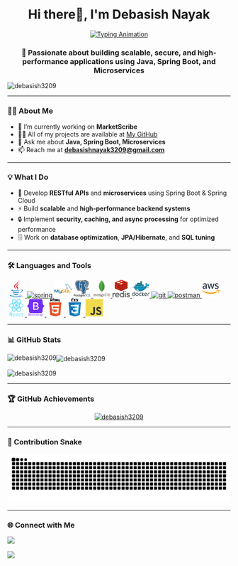<h1 align="center">Hi there👋, I'm Debasish Nayak</h1>

<!-- Typing Animation -->
<p align="center">
  <a href="https://git.io/typing-svg">
    <img src="https://readme-typing-svg.herokuapp.com?size=24&duration=3000&color=F75C7E&center=true&vCenter=true&lines=Java+Backend+Developer;Spring+Boot+%7C+Microservices;Scalable+%26+High-Performance+Apps;Always+Learning+New+Things" alt="Typing Animation" />
  </a>
</p>

<h3 align="center">🚀 Passionate about building scalable, secure, and high-performance applications using Java, Spring Boot, and Microservices</h3>

<p align="left"> 
  <img src="https://komarev.com/ghpvc/?username=debasish3209&label=Profile%20views&color=0e75b6&style=flat" alt="debasish3209" /> 
</p>

---

### 👨‍💻 About Me
- 🔭 I’m currently working on **MarketScribe**    
- 👨‍💻 All of my projects are available at [My GitHub](https://github.com/Debasish3209/Debasish3209)  
- 💬 Ask me about **Java, Spring Boot, Microservices**  
- 📫 Reach me at **debasishnayak3209@gmail.com**  

---

### 💡 What I Do
- 🚀 Develop **RESTful APIs** and **microservices** using Spring Boot & Spring Cloud  
- ⚡ Build **scalable** and **high-performance backend systems**  
- 🔒 Implement **security, caching, and async processing** for optimized performance  
- 🗄️ Work on **database optimization**, **JPA/Hibernate**, and **SQL tuning**  

---

### 🛠️ Languages and Tools
<p align="left"> 
  <a href="https://www.java.com" target="_blank" rel="noreferrer"> 
    <img src="https://raw.githubusercontent.com/devicons/devicon/master/icons/java/java-original.svg" alt="java" width="40" height="40"/> 
  </a>
  <a href="https://spring.io/" target="_blank" rel="noreferrer"> 
    <img src="https://www.vectorlogo.zone/logos/springio/springio-icon.svg" alt="spring" width="40" height="40"/> 
  </a>
  <a href="https://www.mysql.com/" target="_blank" rel="noreferrer"> 
    <img src="https://raw.githubusercontent.com/devicons/devicon/master/icons/mysql/mysql-original-wordmark.svg" alt="mysql" width="40" height="40"/> 
  </a>
  <a href="https://www.postgresql.org" target="_blank" rel="noreferrer"> 
    <img src="https://raw.githubusercontent.com/devicons/devicon/master/icons/postgresql/postgresql-original-wordmark.svg" alt="postgresql" width="40" height="40"/> 
  </a>
  <a href="https://www.mongodb.com/" target="_blank" rel="noreferrer"> 
    <img src="https://raw.githubusercontent.com/devicons/devicon/master/icons/mongodb/mongodb-original-wordmark.svg" alt="mongodb" width="40" height="40"/> 
  </a>
  <a href="https://redis.io" target="_blank" rel="noreferrer"> 
    <img src="https://raw.githubusercontent.com/devicons/devicon/master/icons/redis/redis-original-wordmark.svg" alt="redis" width="40" height="40"/> 
  </a>
  <a href="https://www.docker.com/" target="_blank" rel="noreferrer"> 
    <img src="https://raw.githubusercontent.com/devicons/devicon/master/icons/docker/docker-original-wordmark.svg" alt="docker" width="40" height="40"/> 
  </a>
  <a href="https://git-scm.com/" target="_blank" rel="noreferrer"> 
    <img src="https://www.vectorlogo.zone/logos/git-scm/git-scm-icon.svg" alt="git" width="40" height="40"/> 
  </a>
  <a href="https://postman.com" target="_blank" rel="noreferrer"> 
    <img src="https://www.vectorlogo.zone/logos/getpostman/getpostman-icon.svg" alt="postman" width="40" height="40"/> 
  </a>
  <a href="https://aws.amazon.com" target="_blank" rel="noreferrer"> 
    <img src="https://raw.githubusercontent.com/devicons/devicon/master/icons/amazonwebservices/amazonwebservices-original-wordmark.svg" alt="aws" width="40" height="40"/> 
  </a>
  <a href="https://reactjs.org/" target="_blank" rel="noreferrer"> 
    <img src="https://raw.githubusercontent.com/devicons/devicon/master/icons/react/react-original-wordmark.svg" alt="react" width="40" height="40"/> 
  </a>
  <a href="https://getbootstrap.com" target="_blank" rel="noreferrer"> 
    <img src="https://raw.githubusercontent.com/devicons/devicon/master/icons/bootstrap/bootstrap-plain-wordmark.svg" alt="bootstrap" width="40" height="40"/> 
  </a>
  <a href="https://www.w3.org/html/" target="_blank" rel="noreferrer"> 
    <img src="https://raw.githubusercontent.com/devicons/devicon/master/icons/html5/html5-original-wordmark.svg" alt="html5" width="40" height="40"/> 
  </a>
  <a href="https://www.w3schools.com/css/" target="_blank" rel="noreferrer"> 
    <img src="https://raw.githubusercontent.com/devicons/devicon/master/icons/css3/css3-original-wordmark.svg" alt="css3" width="40" height="40"/> 
  </a>
  <a href="https://developer.mozilla.org/en-US/docs/Web/JavaScript" target="_blank" rel="noreferrer"> 
    <img src="https://raw.githubusercontent.com/devicons/devicon/master/icons/javascript/javascript-original.svg" alt="javascript" width="40" height="40"/> 
  </a>
</p>

---

### 📊 GitHub Stats
<p>
  <img align="left" src="https://github-readme-stats.vercel.app/api/top-langs?username=debasish3209&show_icons=true&locale=en&layout=compact&theme=tokyonight" alt="debasish3209" />
</p>

<p>
  <img align="center" src="https://github-readme-stats.vercel.app/api?username=debasish3209&show_icons=true&locale=en&theme=tokyonight" alt="debasish3209" />
</p>

<p>
  <img align="center" src="https://github-readme-streak-stats.herokuapp.com/?user=debasish3209&theme=tokyonight" alt="debasish3209" />
</p>

---

### 🏆 GitHub Achievements
<p align="center"> 
  <a href="https://github.com/ryo-ma/github-profile-trophy">
    <img src="https://github-profile-trophy.vercel.app/?username=debasish3209&theme=tokyonight&margin-w=15&margin-h=15" alt="debasish3209" />
  </a> 
</p>

---


### 🐍 Contribution Snake
![Snake animation](https://github.com/Debasish3209/Debasish3209/blob/output/github-contribution-grid-snake.svg)


---

### 🌐 Connect with Me
<div align="left">
  
 [<img src="https://img.shields.io/static/v1?message=Gmail&logo=gmail&label=&color=D14836&logoColor=white&labelColor=&style=for-the-badge" height="35" />](mailto:nayakdebasish707@gmail.com)

 [<img src="https://img.shields.io/static/v1?message=LinkedIn&logo=linkedin&label=&color=0077B5&logoColor=white&labelColor=&style=for-the-badge" height="35" />](https://www.linkedin.com/in/debasish-nayak-844597226/)
</div>
